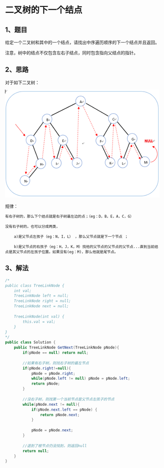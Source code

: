 # 二叉树的下一个结点

## 1、题目

给定一个二叉树和其中的一个结点，请找出中序遍历顺序的下一个结点并且返回。

注意，树中的结点不仅包含左右子结点，同时包含指向父结点的指针。


## 2、思路

对于如下二叉树：

![二叉树的下一个结点01](./image/二叉树的下一个结点01.png)

规律：

	有右子树的，那么下个结点就是右子树最左边的点；（eg：D，B，E，A，C，G） 

	没有右子树的，也可以分成两类，
		
		a)是父节点左孩子（eg：N，I，L） ，那么父节点就是下一个节点 ；
		
		b)是父节点的右孩子（eg：H，J，K，M）找他的父节点的父节点的父节点...直到当前结点是其父节点的左孩子位置。如果没有(eg：M)，那么他就是尾节点。

## 3、解法

```java
/*
public class TreeLinkNode {
    int val;
    TreeLinkNode left = null;
    TreeLinkNode right = null;
    TreeLinkNode next = null;

    TreeLinkNode(int val) {
        this.val = val;
    }
}
*/
public class Solution {
    public TreeLinkNode GetNext(TreeLinkNode pNode){
        if(pNode == null) return null;

        //如果有右子树，则找右子树的最左节点
        if(pNode.right!=null){
        	pNode = pNode.right;
        	while(pNode.left != null) pNode = pNode.left;
            return pNode;
        }

        //没右子树，则找第一个当前节点是父节点左孩子的节点
        while(pNode.next != null){
        	if(pNode.next.left == pNode) {
                return pNode.next;
            }
              
        	pNode = pNode.next;
        }

		//退到了根节点仍没找到，则返回null
        return null;
    }
}

```
